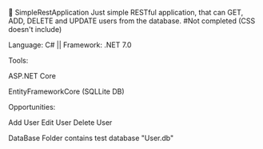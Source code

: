 👷 SimpleRestApplication
Just simple RESTful application, that can GET, ADD, DELETE and UPDATE users from the database. #Not completed (CSS doesn't include)

Language: C# || Framework: .NET 7.0

Tools:

ASP.NET Core

EntityFrameworkCore (SQLLite DB)

Opportunities:

Add User Edit User Delete User

DataBase Folder contains test database "User.db"
